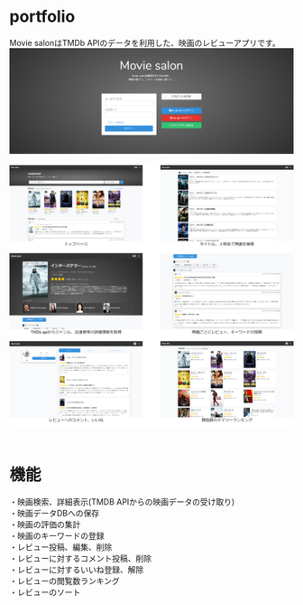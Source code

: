 # portfolio
Movie salonはTMDb APIのデータを利用した、映画のレビューアプリです。<br>
![aaaa](https://github.com/Tomoya-Naganawa/portfolio/blob/images/app_welcome_page.png)<br><br>
![aaaa](https://github.com/Tomoya-Naganawa/portfolio/blob/images/app_screenshots.jpg)<br><br>

# 機能
・映画検索、詳細表示(TMDB APIからの映画データの受け取り)<br>
・映画データDBへの保存<br>
・映画の評価の集計<br>
・映画のキーワードの登録<br>
・レビュー投稿、編集、削除<br>
・レビューに対するコメント投稿、削除<br>
・レビューに対するいいね登録、解除<br>
・レビューの閲覧数ランキング<br>
・レビューのソート<br>      

